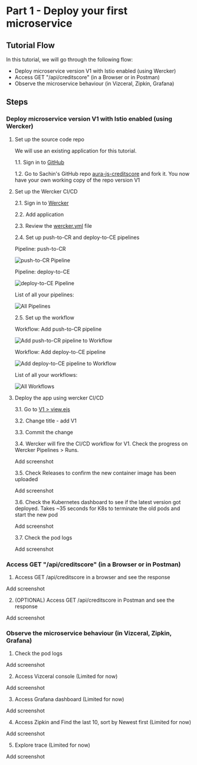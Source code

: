 # Part 1 - Deploy your first microservice

## Tutorial Flow

In this tutorial, we will go through the following flow:

* Deploy microservice version V1 with Istio enabled (using Wercker)
* Access GET "/api/creditscore" (in a Browser or in Postman)
* Observe the microservice behaviour (in Vizceral, Zipkin, Grafana)

## Steps

### Deploy microservice version V1 with Istio enabled (using Wercker)

1. Set up the source code repo
	
	We will use an existing application for this tutorial.

	1.1. Sign in to [GitHub](https://github.com)

	1.2. Go to Sachin's GitHub repo [aura-js-creditscore](https://github.com/sachin-pikle/aura-js-creditscore) and fork it. You now have your own working copy of the repo version V1

2. Set up the Wercker CI/CD

	2.1. Sign in to [Wercker](https://app.wercker.com)

	2.2. Add application

	2.3. Review the [wercker.yml](../wercker.yml) file

	2.4. Set up push-to-CR and deploy-to-CE pipelines
	
	Pipeline: push-to-CR
	
	![push-to-CR Pipeline](images/ms-w-pipeline-push-to-CR.png)
	
	Pipeline: deploy-to-CE
	
	![deploy-to-CE Pipeline](images/ms-w-pipeline-deploy-to-CE.png)
	
	List of all your pipelines:
	
	![All Pipelines](images/ms-w-pipelines.png)

	2.5. Set up the workflow
	
	Workflow: Add push-to-CR pipeline
	
	![Add push-to-CR pipeline to Workflow](images/ms-w-workflow-add-push-to-CR.png)
	
	Workflow: Add deploy-to-CE pipeline
	
	![Add deploy-to-CE pipeline to Workflow](images/ms-w-workflow-add-deploy-to-CE.png)
	
	List of all your workflows:
	
	![All Workflows](images/ms-w-workflows.png)

3. Deploy the app using wercker CI/CD

	3.1. Go to [V1 > view.ejs]()

	3.2. Change title - add V1 

	3.3. Commit the change

	3.4. Wercker will fire the CI/CD workflow for V1. Check the progress on Wercker Pipelines > Runs.

	Add screenshot

	3.5. Check Releases to confirm the new container image has been uploaded

	Add screenshot

	3.6. Check the Kubernetes dashboard to see if the latest version got deployed. Takes ~35 seconds for K8s to terminate the old pods and start the new pod

	Add screenshot

	3.7. Check the pod logs

	Add screenshot


### Access GET "/api/creditscore" (in a Browser or in Postman)

1. Access GET /api/creditscore in a browser and see the response

Add screenshot

2. (OPTIONAL) Access GET /api/creditscore in Postman and see the response

Add screenshot


### Observe the microservice behaviour (in Vizceral, Zipkin, Grafana)

1. Check the pod logs

Add screenshot

2. Access Vizceral console (Limited for now)

Add screenshot

3. Access Grafana dashboard (Limited for now)

Add screenshot

4. Access Zipkin and Find the last 10, sort by Newest first (Limited for now)

Add screenshot

5. Explore trace (Limited for now)

Add screenshot
